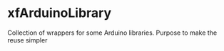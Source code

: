 # xfArduinoLibrary
Collection of wrappers for some Arduino libraries. Purpose to make the reuse simpler
